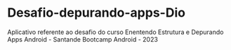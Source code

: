 # Desafio-depurando-apps-Dio
Aplicativo referente ao desafio do curso Enentendo Estrutura e Depurando Apps Android - Santande Bootcamp Android - 2023
